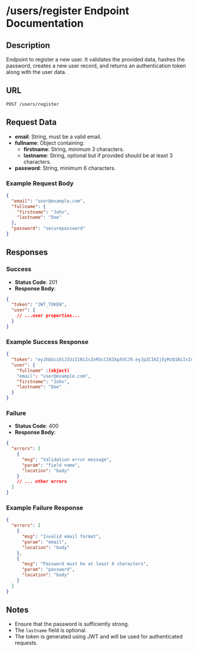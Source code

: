 # /users/register Endpoint Documentation

## Description
Endpoint to register a new user. It validates the provided data, hashes the password, creates a new user record, and returns an authentication token along with the user data.

## URL
`POST /users/register`

## Request Data
- **email**: String, must be a valid email.
- **fullname**: Object containing:
  - **firstname**: String, minimum 3 characters.
  - **lastname**: String, optional but if provided should be at least 3 characters.
- **password**: String, minimum 6 characters.

### Example Request Body
```json
{
  "email": "user@example.com",
  "fullname": {
    "firstname": "John",
    "lastname": "Doe"
  },
  "password": "securepassword"
}
```

## Responses

### Success
- **Status Code**: 201
- **Response Body**:
```json
{
  "token": "JWT_TOKEN",
  "user": {
    // ...user properties...
  }
}
```

### Example Success Response
```json
{
  "token": "eyJhbGciOiJIUzI1NiIsInR5cCI6IkpXVCJ9.eyJpZCI6IjEyMzQ1NiIsImVtYWlsIjoidXNlckBleGFtcGxlLmNvbSIsImlhdCI6MTYzNjgwODAwMCwiZXhwIjoxNjM2ODk0MDAwfQ.VrEBKVjkCzt5oA2h5xB2q6j6RHkT8T0x1I1s6qD2emE",
  "user": {
    "fullname" :(object)
    "email": "user@example.com",
    "firstname": "John",
    "lastname": "Doe"
  }
}
```

### Failure
- **Status Code**: 400
- **Response Body**:
```json
{
  "errors": [
    {
      "msg": "Validation error message",
      "param": "field name",
      "location": "body"
    }
    // ... other errors
  ]
}
```

### Example Failure Response
```json
{
  "errors": [
    {
      "msg": "Invalid email format",
      "param": "email",
      "location": "body"
    },
    {
      "msg": "Password must be at least 6 characters",
      "param": "password",
      "location": "body"
    }
  ]
}
```

## Notes
- Ensure that the password is sufficiently strong.
- The `lastname` field is optional.
- The token is generated using JWT and will be used for authenticated requests.
